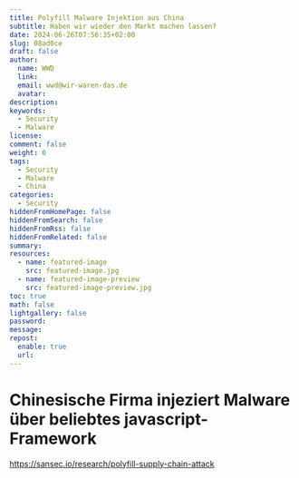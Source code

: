```yaml
---
title: Polyfill Malware Injektion aus China
subtitle: Haben wir wieder den Markt machen lassen?
date: 2024-06-26T07:56:35+02:00
slug: 08ad0ce
draft: false
author:
  name: WWD
  link: 
  email: wwd@wir-waren-das.de
  avatar:
description:
keywords:
  - Security
  - Malware
license:
comment: false
weight: 0
tags:
  - Security
  - Malware
  - China
categories:
  - Security
hiddenFromHomePage: false
hiddenFromSearch: false
hiddenFromRss: false
hiddenFromRelated: false
summary:
resources:
  - name: featured-image
    src: featured-image.jpg
  - name: featured-image-preview
    src: featured-image-preview.jpg
toc: true
math: false
lightgallery: false
password:
message:
repost:
  enable: true
  url:
---
```


# Chinesische Firma injeziert Malware über beliebtes javascript-Framework

https://sansec.io/research/polyfill-supply-chain-attack
